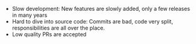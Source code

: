 - Slow development: New features are slowly added, only a few releases in many years
- Hard to dive into source code: Commits are bad, code very split, responsibilities are all
over the place.
- Low quality PRs are accepted

